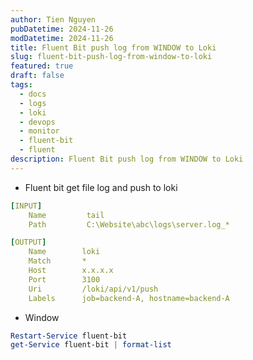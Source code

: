 ```yaml
---
author: Tien Nguyen
pubDatetime: 2024-11-26
modDatetime: 2024-11-26
title: Fluent Bit push log from WINDOW to Loki
slug: fluent-bit-push-log-from-window-to-loki
featured: true
draft: false
tags:
  - docs
  - logs
  - loki
  - devops
  - monitor
  - fluent-bit
  - fluent
description: Fluent Bit push log from WINDOW to Loki
---
```



- Fluent bit get file log and push to loki
```yaml
[INPUT]
    Name         tail
    Path		 C:\Website\abc\logs\server.log_*

[OUTPUT]
    Name        loki
    Match       *
    Host        x.x.x.x
    Port        3100
    Uri         /loki/api/v1/push
    Labels      job=backend-A, hostname=backend-A
```
- Window
```powershell
Restart-Service fluent-bit
get-Service fluent-bit | format-list
```